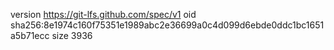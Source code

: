 version https://git-lfs.github.com/spec/v1
oid sha256:8e1974c160f75351e1989abc2e36699a0c4d099d6ebde0ddc1bc1651a5b71ecc
size 3936
